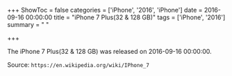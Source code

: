 +++
ShowToc = false
categories = ['iPhone', '2016', 'iPhone']
date = 2016-09-16 00:00:00
title = "iPhone 7 Plus(32 & 128 GB)"
tags = ['iPhone', '2016']
summary = " "

+++

The iPhone 7 Plus(32 & 128 GB) was released on 2016-09-16 00:00:00.

Source: `https://en.wikipedia.org/wiki/IPhone_7`
